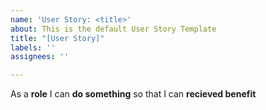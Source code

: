 ```yaml
---
name: 'User Story: <title>'
about: This is the default User Story Template
title: "[User Story]"
labels: ''
assignees: ''

---
```


As a **role** I can **do something** so that I can **recieved benefit**
